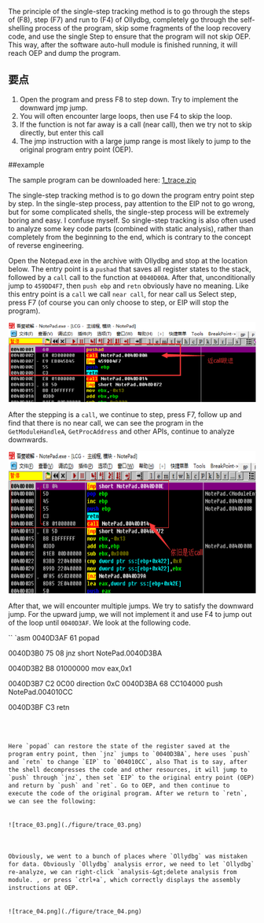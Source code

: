 The principle of the single-step tracking method is to go through the steps of (F8), step (F7) and run to (F4) of Ollydbg, completely go through the self-shelling process of the program, skip some fragments of the loop recovery code, and use the single Step to ensure that the program will not skip OEP. This way, after the software auto-hull module is finished running, it will reach OEP and dump the program.


## 要点


1. Open the program and press F8 to step down. Try to implement the downward jmp jump.
2. You will often encounter large loops, then use F4 to skip the loop.
3. If the function is not far away is a call (near call), then we try not to skip directly, but enter this call
4. The jmp instruction with a large jump range is most likely to jump to the original program entry point (OEP).


##example


The sample program can be downloaded here: [1_trace.zip](https://github.com/ctf-wiki/ctf-challenges/blob/master/reverse/unpack/example/1_trace.zip)


The single-step tracking method is to go down the program entry point step by step. In the single-step process, pay attention to the EIP not to go wrong, but for some complicated shells, the single-step process will be extremely boring and easy. I confuse myself. So single-step tracking is also often used to analyze some key code parts (combined with static analysis), rather than completely from the beginning to the end, which is contrary to the concept of reverse engineering.


Open the Notepad.exe in the archive with Ollydbg and stop at the location below. The entry point is a `pushad` that saves all register states to the stack, followed by a `call` call to the function at `0040D00A`. After that, unconditionally jump to `459DD4F7`, then `push ebp` and `retn` obviously have no meaning. Like this entry point is a `call` we call `near call`, for near call us Select step, press F7 (of course you can only choose to step, or EIP will stop the program).


![trace_01.png](./figure/trace_01.png)



After the stepping is a `call`, we continue to step, press F7, follow up and find that there is no near call, we can see the program in the `GetModuleHandleA`, `GetProcAddress` and other APIs, continue to analyze downwards.


![trace_02.png](./figure/trace_02.png)



After that, we will encounter multiple jumps. We try to satisfy the downward jump. For the upward jump, we will not implement it and use F4 to jump out of the loop until `0040D3AF`. We look at the following code.


`` `asm
0040D3AF    61              	popad

0040D3B0    75 08           	jnz short NotePad.0040D3BA

0040D3B2    B8 01000000    	    mov eax,0x1

0040D3B7 C2 0C00 direction 0xC
0040D3BA    68 CC104000     	push NotePad.004010CC

0040D3BF C3 retn
```



Here `popad` can restore the state of the register saved at the program entry point, then `jnz` jumps to `0040D3BA`, here uses `push` and `retn` to change `EIP` to `004010CC`, also That is to say, after the shell decompresses the code and other resources, it will jump to `push` through `jnz`, then set `EIP` to the original entry point (OEP) and return by `push` and `ret`. Go to OEP, and then continue to execute the code of the original program. After we return to `retn`, we can see the following:


![trace_03.png](./figure/trace_03.png)



Obviously, we went to a bunch of places where `Ollydbg` was mistaken for data. Obviously `Ollydbg` analysis error, we need to let `Ollydbg` re-analyze, we can right-click `analysis-&gt;delete analysis from module. , or press `ctrl+a`, which correctly displays the assembly instructions at OEP.


![trace_04.png](./figure/trace_04.png)
